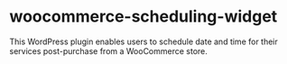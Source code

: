 # woocommerce-scheduling-widget
This WordPress plugin enables users to schedule date and time for their services post-purchase from a WooCommerce store.
